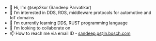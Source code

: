- 👋 Hi, I’m @sep2kor (Sandeep Parvatikar)
- 👀 I’m interested in DDS, ROS, middleware protocols for automotive and IoT domains
- 🌱 I’m currently learning DDS, RUST programming language
- 💞️ I’m looking to collaborate on 
- 📫 How to reach me via email ID -  sandeep.p@In.bosch.com

<!---
sep2kor/sep2kor is a ✨ special ✨ repository because its `README.md` (this file) appears on your GitHub profile.
You can click the Preview link to take a look at your changes.
--->
